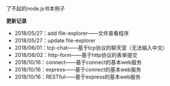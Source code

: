 了不起的node.js书本例子



**更新记录**

- 2018/05/27：add file-explorer——文件查看程序
- 2018/05/27：update file-explorer
- 2018/06/01：tcp-chat——基于tcp协议的聊天室（无法输入中文）
- 2018/06/02：http-form——基于http协议的表单提交
- 2018/10/16：connect——基于connect的基本web服务
- 2018/10/16：express——基于connect的基本web服务
- 2018/10/16：RESTful——基于express的基本web服务

